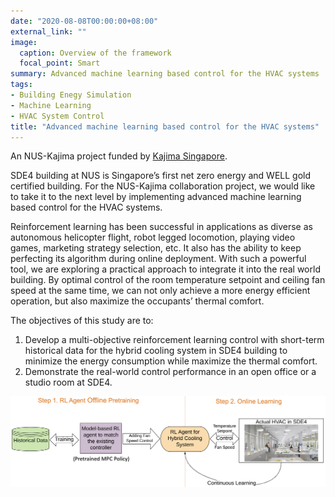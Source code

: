 ```yaml
---
date: "2020-08-08T00:00:00+08:00"
external_link: ""
image:
  caption: Overview of the framework
  focal_point: Smart
summary: Advanced machine learning based control for the HVAC systems
tags:
- Building Enegy Simulation
- Machine Learning
- HVAC System Control
title: "Advanced machine learning based control for the HVAC systems"
---
```


An NUS-Kajima project funded by [Kajima Singapore](https://www.kajima.com.sg/).

SDE4 building at NUS is Singapore’s first net zero energy and WELL gold
certified building. For the NUS-Kajima collaboration project, we would like to
take it to the next level by implementing advanced machine learning based
control for the HVAC systems.

Reinforcement learning has been successful in applications as diverse as
autonomous helicopter flight, robot legged locomotion, playing video games,
marketing strategy selection, etc. It also has the ability to keep perfecting
its algorithm during online deployment. With such a powerful tool, we are
exploring a practical approach to integrate it into the real world building. By
optimal control of the room temperature setpoint and ceiling fan speed at the
same time, we can not only achieve a more energy efficient operation, but also
maximize the occupants’ thermal comfort.

The objectives of this study are to:

1. Develop a multi-objective reinforcement learning control with short-term
   historical data for the hybrid cooling system in SDE4 building to minimize
   the energy consumption while maximize the thermal comfort.
2. Demonstrate the real-world control performance in an open office or a studio
   room at SDE4.

![](featured.png)
